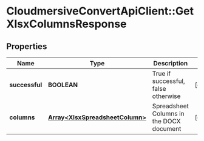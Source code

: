 # CloudmersiveConvertApiClient::GetXlsxColumnsResponse

## Properties
Name | Type | Description | Notes
------------ | ------------- | ------------- | -------------
**successful** | **BOOLEAN** | True if successful, false otherwise | [optional] 
**columns** | [**Array&lt;XlsxSpreadsheetColumn&gt;**](XlsxSpreadsheetColumn.md) | Spreadsheet Columns in the DOCX document | [optional] 


